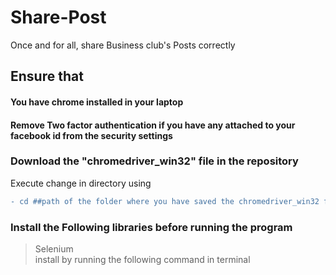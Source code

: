 # Share-Post
Once and for all, share Business club's Posts correctly

## Ensure that 
#### You have chrome installed in your laptop
#### Remove Two factor authentication if you have any attached to your facebook id from the security settings 

### Download the "chromedriver_win32" file in the repository
Execute change in directory using

```diff
- cd ##path of the folder where you have saved the chromedriver_win32 file##
```

### Install the Following libraries before running the program
>Selenium     
  > install by running the following command in terminal
